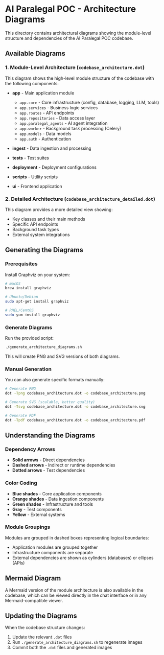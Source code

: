 # AI Paralegal POC - Architecture Diagrams

This directory contains architectural diagrams showing the module-level structure and dependencies of the AI Paralegal POC codebase.

## Available Diagrams

### 1. Module-Level Architecture (`codebase_architecture.dot`)
This diagram shows the high-level module structure of the codebase with the following components:

- **app** - Main application module
  - `app.core` - Core infrastructure (config, database, logging, LLM, tools)
  - `app.services` - Business logic services
  - `app.routes` - API endpoints
  - `app.repositories` - Data access layer
  - `app.paralegal_agents` - AI agent integration
  - `app.worker` - Background task processing (Celery)
  - `app.models` - Data models
  - `app.auth` - Authentication

- **ingest** - Data ingestion and processing
- **tests** - Test suites
- **deployment** - Deployment configurations
- **scripts** - Utility scripts
- **ui** - Frontend application

### 2. Detailed Architecture (`codebase_architecture_detailed.dot`)
This diagram provides a more detailed view showing:
- Key classes and their main methods
- Specific API endpoints
- Background task types
- External system integrations

## Generating the Diagrams

### Prerequisites
Install Graphviz on your system:
```bash
# macOS
brew install graphviz

# Ubuntu/Debian
sudo apt-get install graphviz

# RHEL/CentOS
sudo yum install graphviz
```

### Generate Diagrams
Run the provided script:
```bash
./generate_architecture_diagrams.sh
```

This will create PNG and SVG versions of both diagrams.

### Manual Generation
You can also generate specific formats manually:
```bash
# Generate PNG
dot -Tpng codebase_architecture.dot -o codebase_architecture.png

# Generate SVG (scalable, better quality)
dot -Tsvg codebase_architecture.dot -o codebase_architecture.svg

# Generate PDF
dot -Tpdf codebase_architecture.dot -o codebase_architecture.pdf
```

## Understanding the Diagrams

### Dependency Arrows
- **Solid arrows** - Direct dependencies
- **Dashed arrows** - Indirect or runtime dependencies
- **Dotted arrows** - Test dependencies

### Color Coding
- **Blue shades** - Core application components
- **Orange shades** - Data ingestion components
- **Green shades** - Infrastructure and tools
- **Gray** - Test components
- **Yellow** - External systems

### Module Groupings
Modules are grouped in dashed boxes representing logical boundaries:
- Application modules are grouped together
- Infrastructure components are separate
- External dependencies are shown as cylinders (databases) or ellipses (APIs)

## Mermaid Diagram
A Mermaid version of the module architecture is also available in the codebase, which can be viewed directly in the chat interface or in any Mermaid-compatible viewer.

## Updating the Diagrams
When the codebase structure changes:
1. Update the relevant `.dot` files
2. Run `./generate_architecture_diagrams.sh` to regenerate images
3. Commit both the `.dot` files and generated images
